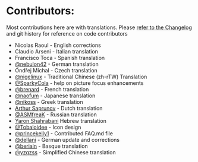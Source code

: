 Contributors:
=============

Most contributions here are with translations. Please [refer to the Changelog](https://github.com/ctodobom/OpenNoteScanner/blob/master/CHANGELOG.md) and git history for reference on code contributors

* Nicolas Raoul - English corrections
* Claudio Arseni - Italian translation
* Francisco Toca - Spanish translation
* [@nebulon42](https://github.com/nebulon42) - German translation
* Ondřej Míchal - Czech translation
* [@nigelinux](https://github.com/nigelinux) - Traditional Chinese (zh-rTW) Translation
* [@SparkyCola](https://github.com/SparkyCola) - help on picture focus enhancements
* [@brenard](https://github.com/brenard) - French translation
* [@naofum](https://github.com/naofum) - Japanese translation
* [@nikoss](https://github.com/nikoss) - Greek translation
* [Arthur Saprunov](https://github.com/Skydragonsz) - Dutch translation
* [@ASMfreaK](https://github.com/ASMfreaK) - Russian translation
* [Yaron Shahrabani](https://github.com/yarons) Hebrew translation
* [@Tobaloidee](https://github.com/Tobaloidee) - Icon design
* [@princekelly1](https://github.com/princekelly1) - Contributed FAQ.md file
* [@dellani](https://github.com/dellani) - German update and corrections
* [@beriain](https://github.com/beriain) - Basque translation
* [@yzqzss](https://github.com/yzqzss) - Simplified Chinese translation
